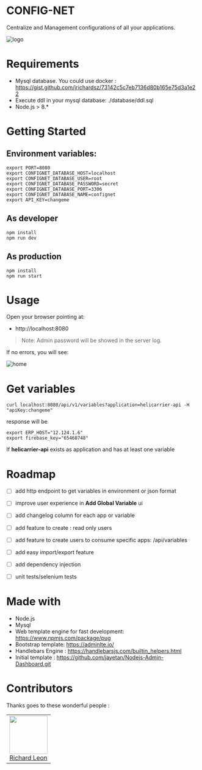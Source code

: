 # CONFIG-NET

Centralize and Management configurations of all your applications.

![logo](./logo/logo-1.0.0.png)

# Requirements

- Mysql database. You could use docker : https://gist.github.com/jrichardsz/73142c5c7eb7136d80b165e75d3a1e22
- Execute ddl in your mysql database: ./database/ddl.sql
- Node.js > 8.*

# Getting Started

## Environment variables:

```
export PORT=8080
export CONFIGNET_DATABASE_HOST=localhost
export CONFIGNET_DATABASE_USER=root
export CONFIGNET_DATABASE_PASSWORD=secret
export CONFIGNET_DATABASE_PORT=3306
export CONFIGNET_DATABASE_NAME=confignet
export API_KEY=changeme
```

## As developer

```
npm install
npm run dev
```

## As production

```
npm install
npm run start
```

# Usage

Open your browser pointing at:

- http://localhost:8080

> Note: Admin password will be showed in the server log.

If no errors, you will see:

![home](./logo/home.png)

# Get variables

```
curl localhost:8080/api/v1/variables?application=helicarrier-api -H "apiKey:changeme"
```

response will be

```
export ERP_HOST="12.124.1.6"
export firebase_key="65468748"
```

If **helicarrier-api** exists as application and has at least one variable

# Roadmap

- [ ] add http endpoint to get variables in environment or json format
- [ ] improve user experience in **Add Global Variable** ui
- [ ] add changelog column for each app or variable
- [ ] add feature to create : read only users
- [ ] add feature to create users to consume specific apps: /api/variables
- [ ] add easy import/export feature
- [ ] add dependency injection
- [ ] unit tests/selenium tests


# Made with

- Node.js
- Mysql
- Web template engine for fast development: https://www.npmjs.com/package/pug
- Bootstrap template: https://adminlte.io/
- Handlebars Engine : https://handlebarsjs.com/builtin_helpers.html
- Initial template : https://github.com/jayetan/Nodejs-Admin-Dashboard.git


# Contributors

Thanks goes to these wonderful people :

<table>
  <tbody>
    <td>
      <img src="https://avatars0.githubusercontent.com/u/3322836?s=460&v=4" width="100px;"/>
      <br />
      <label><a href="http://jrichardsz.github.io/">Richard Leon</a></label>
      <br />
    </td>    
  </tbody>
</table>
